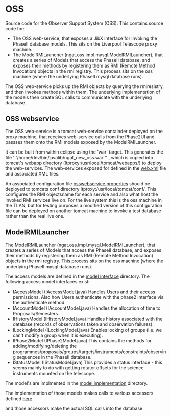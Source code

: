 # OSS

Source code for the Observer Support System (OSS). This contains source code for:
* The OSS web-service, that exposes a JibX interface for invoking the PhaseII database models. This sits on the Liverpool Telescope proxy machine.
* The ModelRMILauncher (ngat.oss.impl.mysql.ModelRMILauncher), that creates a series of Models that access the PhaseII database, and exposes their methods by registering them as RMI (Remote Method Invocation)  objects in the rmi registry. This process sits on the oss machine (where the underlying PhaseII mysql database runs).

The OSS web-service picks up the RMI objects by querying the rmiresistry, and then invokes methods within them. The underlying implementation of the models then create SQL calls to communicate with the underlying database.


## OSS webservice

The OSS web-service is a tomcat web-service containder deployed on the proxy machine, that receives web-service calls from the Phase2UI and passses them onto the RMI models exposed by the ModelRMILauncher.

It can be built from within eclipse using the 'war' target. This generates the file '''/home/dev/bin/javalib/ngat_new_oss.war''' , which is copied into tomcat's webapp directory (ltproxy:/usr/local/tomcat/webapps/) to deploy the web-services. The web-services exposed for defined in the [web.xml](WEB-INF/web.xml) file and associated XML files.

An associated configuration file [osswebservice.properties](resources/config/osswebservice.properties.live) should be deployed to tomcats conf directory ltproxy:/usr/local/tomcat/conf/. This configures the RMI objectsname for each service and also what host the invoked RMI services live on. For the live system this is the oss machine in the TLAN, but for testing purposes a modified version of this configuration file can be deployed on another tomcat machine to invoke a test database rather than the real live one.

## ModelRMILauncher

The ModelRMILauncher (ngat.oss.impl.mysql.ModelRMILauncher), that creates a series of Models that access the PhaseII database, and exposes their methods by registering them as RMI (Remote Method Invocation) objects in the rmi registry. This process sits on the oss machine (where the underlying PhaseII mysql database runs).

The access models are defined in the [model interface](WEB-INF/src/ngat/oss/model/) directory. The following access model interfaces exist:

* IAccessModel  (IAccessModel.java) Handles Users and their access permissions. Also how Users authenticate with the phase2 interface via the authenticate method.
* IAccountModel (IAccountModel.java) Handles the allocation of time to Proposals/Semesters.
* IHistoryModel (IHistoryModel.java) Handles history associated with the database (records of observations taken and observation failures).
* ILockingModel (ILockingModel.java) Enables locking of groups (i.e. we can't modify a group when it is executing).
* IPhase2Model  (IPhase2Model.java) This contains the methods for adding/modifying/deleting the programmes/proposals/groups/targets/instruments/constraints/observing sequences in the PhaseII database.
* IStatusModel  (IStatusModel.java) This provides a status interface - this seems mainly to do with getting rotator offsets for the science instruments mounted on the telescope.

The model's are implmented in the [model implementation](WEB-INF/src/ngat/oss/impl/mysql/model) directory.

The implementation of those models makes calls to various accessors defined [here](WEB-INF/src/ngat/oss/impl/mysql/accessors)

and those accessors make the actual SQL calls into the database.
